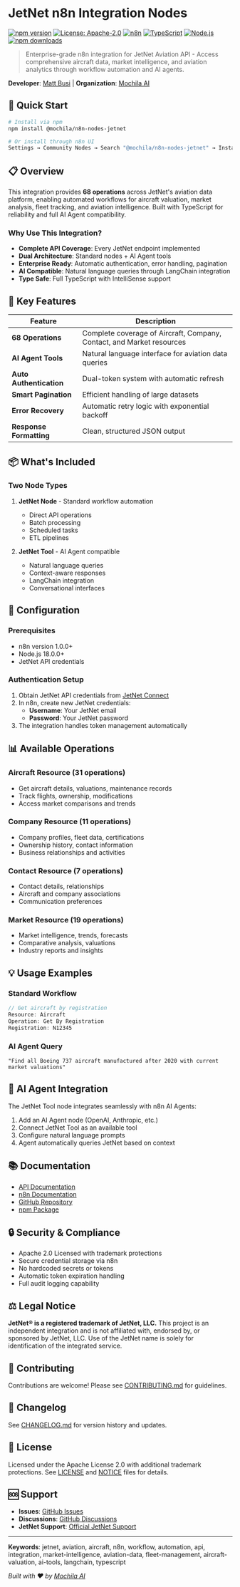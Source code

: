 # JetNet n8n Integration Nodes

[![npm version](https://img.shields.io/npm/v/@mochila/n8n-nodes-jetnet.svg)](https://www.npmjs.com/package/@mochila/n8n-nodes-jetnet)
[![License: Apache-2.0](https://img.shields.io/badge/License-Apache%202.0-blue.svg)](https://opensource.org/licenses/Apache-2.0)
[![n8n](https://img.shields.io/badge/n8n-compatible-orange.svg)](https://n8n.io)
[![TypeScript](https://img.shields.io/badge/TypeScript-5.9-blue.svg)](https://www.typescriptlang.org/)
[![Node.js](https://img.shields.io/badge/Node.js-18%2B-green.svg)](https://nodejs.org/)
[![npm downloads](https://img.shields.io/npm/dm/@mochila/n8n-nodes-jetnet.svg)](https://www.npmjs.com/package/@mochila/n8n-nodes-jetnet)

> Enterprise-grade n8n integration for JetNet Aviation API - Access comprehensive aircraft data, market intelligence, and aviation analytics through workflow automation and AI agents.

**Developer**: [Matt Busi](https://github.com/mtebusi) | **Organization**: [Mochila AI](https://github.com/mochila-ai)

## 🚀 Quick Start

```bash
# Install via npm
npm install @mochila/n8n-nodes-jetnet

# Or install through n8n UI
Settings → Community Nodes → Search "@mochila/n8n-nodes-jetnet" → Install
```

## 📋 Overview

This integration provides **68 operations** across JetNet's aviation data platform, enabling automated workflows for aircraft valuation, market analysis, fleet tracking, and aviation intelligence. Built with TypeScript for reliability and full AI Agent compatibility.

### Why Use This Integration?

- **Complete API Coverage**: Every JetNet endpoint implemented
- **Dual Architecture**: Standard nodes + AI Agent tools
- **Enterprise Ready**: Automatic authentication, error handling, pagination
- **AI Compatible**: Natural language queries through LangChain integration
- **Type Safe**: Full TypeScript with IntelliSense support

## 🎯 Key Features

| Feature | Description |
|---------|-------------|
| **68 Operations** | Complete coverage of Aircraft, Company, Contact, and Market resources |
| **AI Agent Tools** | Natural language interface for aviation data queries |
| **Auto Authentication** | Dual-token system with automatic refresh |
| **Smart Pagination** | Efficient handling of large datasets |
| **Error Recovery** | Automatic retry logic with exponential backoff |
| **Response Formatting** | Clean, structured JSON output |

## 📦 What's Included

### Two Node Types

1. **JetNet Node** - Standard workflow automation
   - Direct API operations
   - Batch processing
   - Scheduled tasks
   - ETL pipelines

2. **JetNet Tool** - AI Agent compatible
   - Natural language queries
   - Context-aware responses
   - LangChain integration
   - Conversational interfaces

## 🔧 Configuration

### Prerequisites

- n8n version 1.0.0+
- Node.js 18.0.0+
- JetNet API credentials

### Authentication Setup

1. Obtain JetNet API credentials from [JetNet Connect](https://customer.jetnetconnect.com)
2. In n8n, create new JetNet credentials:
   - **Username**: Your JetNet email
   - **Password**: Your JetNet password
3. The integration handles token management automatically

## 📊 Available Operations

### Aircraft Resource (31 operations)
- Get aircraft details, valuations, maintenance records
- Track flights, ownership, modifications
- Access market comparisons and trends

### Company Resource (11 operations)
- Company profiles, fleet data, certifications
- Ownership history, contact information
- Business relationships and activities

### Contact Resource (7 operations)
- Contact details, relationships
- Aircraft and company associations
- Communication preferences

### Market Resource (19 operations)
- Market intelligence, trends, forecasts
- Comparative analysis, valuations
- Industry reports and insights

## 💡 Usage Examples

### Standard Workflow
```javascript
// Get aircraft by registration
Resource: Aircraft
Operation: Get By Registration
Registration: N12345
```

### AI Agent Query
```text
"Find all Boeing 737 aircraft manufactured after 2020 with current market valuations"
```

## 🤖 AI Agent Integration

The JetNet Tool node integrates seamlessly with n8n AI Agents:

1. Add an AI Agent node (OpenAI, Anthropic, etc.)
2. Connect JetNet Tool as an available tool
3. Configure natural language prompts
4. Agent automatically queries JetNet based on context

## 📚 Documentation

- [API Documentation](https://customer.jetnetconnect.com/swagger)
- [n8n Documentation](https://docs.n8n.io)
- [GitHub Repository](https://github.com/mochila-ai/jetnet)
- [npm Package](https://www.npmjs.com/package/@mochila/n8n-nodes-jetnet)

## 🔒 Security & Compliance

- Apache 2.0 Licensed with trademark protections
- Secure credential storage via n8n
- No hardcoded secrets or tokens
- Automatic token expiration handling
- Full audit logging capability

## ⚖️ Legal Notice

**JetNet® is a registered trademark of JetNet, LLC.** This project is an independent integration and is not affiliated with, endorsed by, or sponsored by JetNet, LLC. Use of the JetNet name is solely for identification of the integrated service.

## 🤝 Contributing

Contributions are welcome! Please see [CONTRIBUTING.md](CONTRIBUTING.md) for guidelines.

## 📝 Changelog

See [CHANGELOG.md](CHANGELOG.md) for version history and updates.

## 📄 License

Licensed under the Apache License 2.0 with additional trademark protections. See [LICENSE](LICENSE) and [NOTICE](NOTICE) files for details.

## 🆘 Support

- **Issues**: [GitHub Issues](https://github.com/mochila-ai/jetnet/issues)
- **Discussions**: [GitHub Discussions](https://github.com/mochila-ai/jetnet/discussions)
- **JetNet Support**: [Official JetNet Support](https://www.jetnet.com/support)

---

**Keywords**: jetnet, aviation, aircraft, n8n, workflow, automation, api, integration, market-intelligence, aviation-data, fleet-management, aircraft-valuation, ai-tools, langchain, typescript

*Built with ❤️ by [Mochila AI](https://github.com/mochila-ai)*